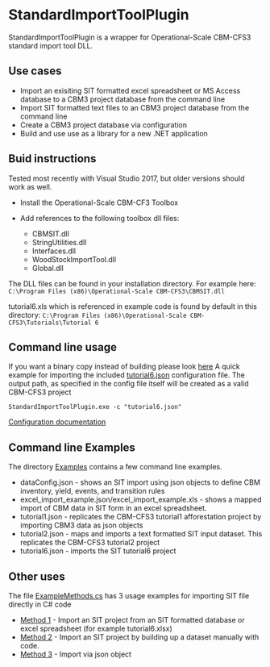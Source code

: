 # StandardImportToolPlugin
StandardImportToolPlugin is a wrapper for Operational-Scale CBM-CFS3 standard import tool DLL. 



## Use cases
  * Import an exisiting SIT formatted excel spreadsheet or MS Access database to a CBM3 project database from the command line
  * Import SIT formatted text files to an CBM3 project database from the command line
  * Create a CBM3 project database via configuration
  * Build and use use as a library for a new .NET application

## Buid instructions 

Tested most recently with Visual Studio 2017, but older versions should work as well.

  * Install the Operational-Scale CBM-CF3 Toolbox
  
  * Add references to the following toolbox dll files:
      * CBMSIT.dll
      * StringUtilities.dll
      * Interfaces.dll
      * WoodStockImportTool.dll
      * Global.dll
 
The DLL files can be found in your installation directory. For example
here:  
`C:\Program Files (x86)\Operational-Scale CBM-CFS3\CBMSIT.dll`

tutorial6.xls which is referenced in example code is found by default in this directory:
`C:\Program Files (x86)\Operational-Scale CBM-CFS3\Tutorials\Tutorial 6`

## Command line usage

If you want a binary copy instead of building please look [here](https://github.com/cat-cfs/StandardImportToolPlugin/releases)
A quick example for importing the included [tutorial6.json](https://github.com/cat-cfs/StandardImportToolPlugin/blob/master/Examples/tutorial6.json) configuration file.  The output path, as specified in the config file itself will be created as a valid CBM-CFS3 project

`StandardImportToolPlugin.exe -c "tutorial6.json"`

[Configuration documentation](https://github.com/cat-cfs/StandardImportToolPlugin/wiki/Configuration)

## Command line Examples
The directory [Examples](https://github.com/cat-cfs/StandardImportToolPlugin/tree/master/Examples) contains a few command line examples.
  * dataConfig.json - shows an SIT import using json objects to define CBM inventory, yield, events, and transition rules
  * excel_import_example.json/excel_import_example.xls - shows a mapped import of CBM data in SIT form in an excel spreadsheet.
  * tutorial1.json - replicates the CBM-CFS3 tutorial1 afforestation project by importing CBM3 data as json objects
  * tutorial2.json - maps and imports a text formatted SIT input dataset.  This replicates the CBM-CFS3 tutorial2 project
  * tutorial6.json - imports the SIT tutorial6 project 

## Other uses

The file [ExampleMethods.cs](https://github.com/cat-cfs/StandardImportToolPlugin/blob/master/ExampleMethods.cs) has 3 usage examples for importing SIT file directly in C# code

  * [Method 1](https://github.com/cat-cfs/StandardImportToolPlugin/blob/master/ExampleMethods.cs#L146) - Import an SIT project from an SIT formatted database or excel spreadsheet (for example tutorial6.xlsx) 
  * [Method 2](https://github.com/cat-cfs/StandardImportToolPlugin/blob/master/ExampleMethods.cs#L88) - Import an SIT project by building up a dataset manually with code.
  * [Method 3](https://github.com/cat-cfs/StandardImportToolPlugin/blob/master/ExampleMethods.cs#L19) - Import via json object
